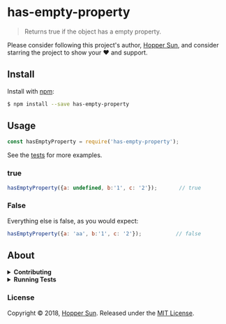 # has-empty-property 

> Returns true if the object has a empty property.

Please consider following this project's author, [Hopper Sun](https://github.com/HopperGithub), and consider starring the project to show your :heart: and support.

## Install

Install with [npm](https://www.npmjs.com/):

```sh
$ npm install --save has-empty-property
```

## Usage

```js
const hasEmptyProperty = require('has-empty-property');
```

See the [tests](./test.js) for more examples.

### true

```js
hasEmptyProperty({a: undefined, b:'1', c: '2'});       // true
```

### False

Everything else is false, as you would expect:

```js
hasEmptyProperty({a: 'aa', b:'1', c: '2'});           // false
```

## About

<details>
<summary><strong>Contributing</strong></summary>

Pull requests and stars are always welcome. For bugs and feature requests, [please create an issue](../../issues/new).

</details>

<details>
<summary><strong>Running Tests</strong></summary>

Running and reviewing unit tests is a great way to get familiarized with a library and its API. You can install dependencies and run tests with the following command:

```sh
$ npm install && npm test
```

</details>

### License

Copyright © 2018, [Hopper Sun](https://github.com/HopperGithub).
Released under the [MIT License](LICENSE).
